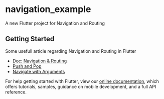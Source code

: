 # navigation_example

A new Flutter project for Navigation and Routing

## Getting Started

Some usefull article regarding Navigation and Routing in Flutter

- [Doc: Navigation & Routing](https://flutter.dev/docs/development/ui/navigation)
- [Push and Pop](https://medium.com/flutter-community/flutter-push-pop-push-1bb718b13c31)
- [Navigate with Arguments](https://flutter.dev/docs/cookbook/navigation/navigate-with-arguments)

For help getting started with Flutter, view our 
[online documentation](https://flutter.dev/docs), which offers tutorials, 
samples, guidance on mobile development, and a full API reference.
